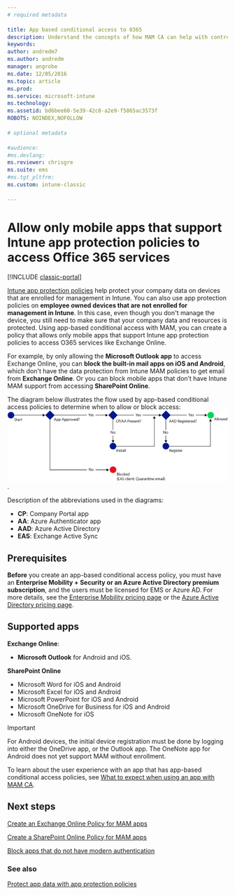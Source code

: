 ```yaml
---
# required metadata

title: App based conditional access to 0365
description: Understand the concepts of how MAM CA can help with controlling what apps have access to O365 services.
keywords:
author: andredm7
ms.author: andredm
manager: angrobe
ms.date: 12/05/2016
ms.topic: article
ms.prod:
ms.service: microsoft-intune
ms.technology:
ms.assetid: bd6bee60-5e39-42c8-a2e9-f5865ac3573f
ROBOTS: NOINDEX,NOFOLLOW

# optional metadata

#audience:
#ms.devlang:
ms.reviewer: chrisgre
ms.suite: ems
#ms.tgt_pltfrm:
ms.custom: intune-classic

---
```


# Allow only mobile apps that support Intune app protection policies to access Office 365 services

[!INCLUDE [classic-portal](../includes/classic-portal.md)]

[Intune app protection policies](protect-apps-and-data-with-microsoft-intune.md) help protect your company data on devices that are enrolled for management in Intune. You can also use app protection policies on **employee owned devices that are not enrolled for management in Intune**.  In this case, even though you don't manage the device, you still need to make sure that your company data and resources is protected. Using app-based conditional access with MAM, you can create a policy that allows only mobile apps that support Intune app protection policies to access O365 services like Exchange Online.

For example, by only allowing the **Microsoft Outlook app** to access Exchange Online, you can **block the built-in mail apps on iOS and Android**, which don't have the data protection from Intune MAM policies to get email from **Exchange Online**. Or you can block mobile apps that don’t have Intune MAM support from accessing **SharePoint Online**.

The diagram below illustrates the flow used by app-based conditional access policies to determine when to allow or block access:
![Diagram that shows the various criteria included to determine whether to allow or block access ](../media/mam-ca-decision-flow_simple.png).

Description of the abbreviations used in the diagrams:
* **CP**: Company Portal app
* **AA**: Azure Authenticator app
* **AAD**: Azure Active Directory
* **EAS**: Exchange Active Sync

## Prerequisites
**Before** you create an app-based conditional access policy, you must have an **Enterprise Mobility + Security or an Azure Active Directory premium subscription**, and the users must be licensed for EMS or Azure AD. For more details, see the [Enterprise Mobility pricing page](https://www.microsoft.com/cloud-platform/enterprise-mobility-pricing) or the [Azure Active Directory pricing page](https://azure.microsoft.com/pricing/details/active-directory/).


## Supported apps
**Exchange Online**:
* **Microsoft Outlook** for Android and iOS.

**SharePoint Online**
* Microsoft Word for iOS and Android
* Microsoft Excel for iOS and Android
* Microsoft PowerPoint for iOS and Android
* Microsoft OneDrive for Business for iOS and Android
* Microsoft OneNote for iOS

>[!IMPORTANT]
>For Android devices, the initial device registration must be done by logging into either the OneDrive app, or the Outlook app. The OneNote app for Android does not yet support MAM without enrollment.

To learn about the user experience with an app that has app-based conditional access policies, see [What to expect when using an app with MAM CA](use-apps-with-mam-ca.md).


## Next steps
[Create an Exchange Online Policy for MAM apps](mam-ca-for-exchange-online.md)

[Create a SharePoint Online Policy for MAM apps](mam-ca-for-sharepoint-online.md)

[Block apps that do not have modern authentication](block-apps-with-no-modern-authentication.md)

### See also

[Protect app data with app protection policies](protect-app-data-using-mobile-app-management-policies-with-microsoft-intune.md)
